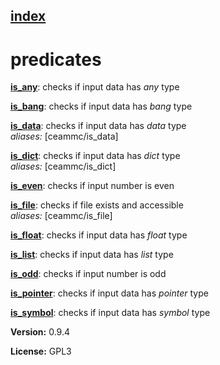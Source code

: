 [index](index.html) 
---

# predicates




[**is_any**](is_any.html): checks if input data has *any* type 

[**is_bang**](is_bang.html): checks if input data has *bang* type 

[**is_data**](is_data.html): checks if input data has *data* type <br>
_aliases:_ [ceammc/is_data]


[**is_dict**](is_dict.html): checks if input data has *dict* type <br>
_aliases:_ [ceammc/is_dict]


[**is_even**](is_even.html): checks if input number is even 

[**is_file**](is_file.html): checks if file exists and accessible <br>
_aliases:_ [ceammc/is_file]


[**is_float**](is_float.html): checks if input data has *float* type 

[**is_list**](is_list.html): checks if input data has *list* type 

[**is_odd**](is_odd.html): checks if input number is odd 

[**is_pointer**](is_pointer.html): checks if input data has *pointer* type 

[**is_symbol**](is_symbol.html): checks if input data has *symbol* type 


**Version:** 0.9.4

**License:** GPL3
